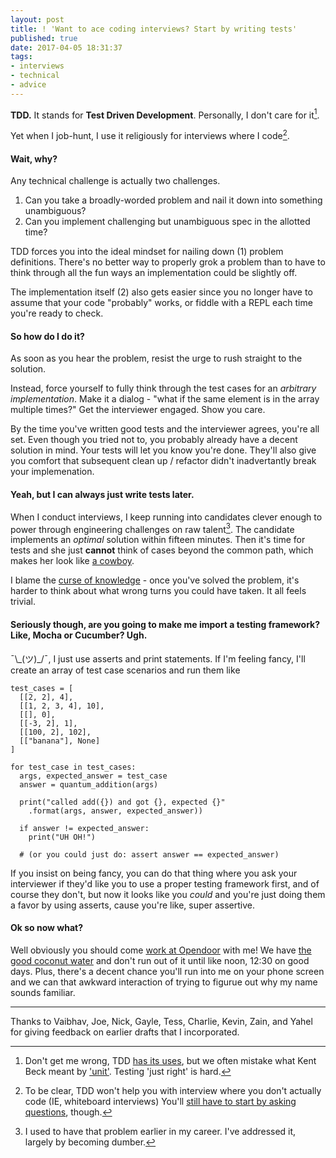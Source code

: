 ```yaml
---
layout: post
title: ! 'Want to ace coding interviews? Start by writing tests'
published: true
date: 2017-04-05 18:31:37
tags:
- interviews
- technical
- advice
---
```


**TDD.** It stands for **Test Driven Development**. Personally, I don't care for it[^tdd].

Yet when I job-hunt, I use it religiously for  interviews where I code[^coding].

#### Wait, why?
Any technical challenge is actually two challenges.

1. Can you take a broadly-worded problem and nail it down into something unambiguous?
2. Can you implement challenging but unambiguous spec in the allotted time?

TDD forces you into the ideal mindset for nailing down (1) problem definitions. There's no better way to properly grok a problem than to have to think through all the fun ways an implementation could be slightly off.

The implementation itself (2) also gets easier since you no longer have to assume that your code "probably" works, or fiddle with a REPL each time you're ready to check.

#### So how do I do it?
As soon as you hear the problem, resist the urge to rush straight to the solution.

Instead, force yourself to fully think through the test cases for an _arbitrary implementation_. Make it a dialog - "what if the same element is in the array multiple times?" Get the interviewer engaged. Show you care.

By the time you've written good tests and the interviewer agrees, you're all set.  Even though you tried not to, you probably already have a decent solution in mind. Your tests will let you know you're done. They'll also give you comfort that subsequent clean up / refactor didn't inadvertantly break your implemenation.

#### Yeah, but I can always just write tests later.
When I conduct interviews, I keep running into candidates clever enough to power through engineering challenges on raw talent[^smarter]. The candidate implements an _optimal_ solution within fifteen minutes. Then it's time for tests and she just **cannot** think of cases beyond the common path, which makes her look like [a cowboy](http://blog.thefirehoseproject.com/posts/best-team-tactics-to-write-software/).

I blame the [curse of knowledge](https://hbr.org/2006/12/the-curse-of-knowledge;at/1) - once you've solved the problem, it's harder to think about what wrong turns you could have taken. It all feels trivial.

#### Seriously though, are you going to make me import a testing framework? Like, Mocha or Cucumber? Ugh.

¯\\\_\(ツ\)\_/¯, I just use asserts and print statements. If I'm feeling fancy, I'll create an array of test case scenarios and run them like

    test_cases = [
      [[2, 2], 4],
      [[1, 2, 3, 4], 10],
      [[], 0],
      [[-3, 2], 1],
      [[100, 2], 102],
      [["banana"], None]
    ]

    for test_case in test_cases:
      args, expected_answer = test_case
      answer = quantum_addition(args)

      print("called add({}) and got {}, expected {}"
        .format(args, answer, expected_answer))

      if answer != expected_answer:
        print("UH OH!")

      # (or you could just do: assert answer == expected_answer)

If you insist on being fancy, you can do that thing where you ask your interviewer if they'd like you to use a proper testing framework first, and of course they don't, but now it looks like you _could_ and you're just doing them a favor by using asserts, cause you're like, super assertive.

#### Ok so now what?
Well obviously you should come [work at Opendoor](https://jobs.lever.co/opendoor/f1bace9e-8d29-4d45-a72b-98e2c06bf2c1?lever-via=aHMDi1LN8p) with me! We have [the good coconut water](https://static1.squarespace.com/static/544a7286e4b0e537e01eb8e0/583e0f3c59cc68a8c3dcbc35/5841eb973e00be994a516b61/1480715164561/slide1%402x.jpg) and don't run out of it until like noon, 12:30 on good days. Plus, there's a decent chance you'll run into me on your phone screen and we can that awkward interaction of trying to figurue out why my name sounds familiar.

<hr>

Thanks to Vaibhav, Joe, Nick, Gayle, Tess, Charlie, Kevin, Zain, and Yahel for giving feedback on earlier drafts that I incorporated.

[^tdd]: Don't get me wrong, TDD [has its uses](https://www.facebook.com/notes/kent-beck/rip-tdd/750840194948847/), but we often mistake what Kent Beck meant by ['unit']( https://martinfowler.com/bliki/UnitTest.html). Testing 'just right' is hard.
[^coding]: To be clear, TDD won't help you with interview where you don't actually code (IE, whiteboard interviews)  You'll [still have to start by asking questions](https://medium.com/green-river-web-mobile-developers/surviving-your-first-technical-interview-inquisition-tips-tricks-live-demos-739ca0f8f845fuq), though.
[^smarter]: I used to have that problem earlier in my career. I've addressed it, largely by becoming dumber.
